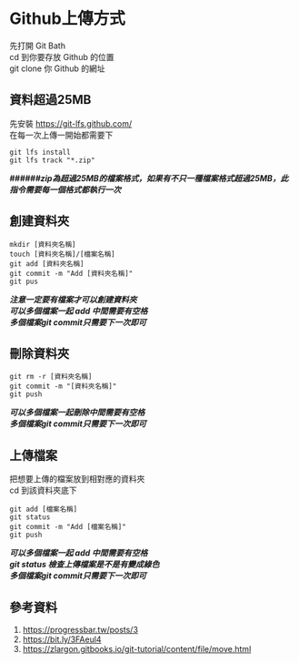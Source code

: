 # Github上傳方式
先打開 Git Bath  
cd 到你要存放 Github 的位置  
git clone 你 Github 的網址  

## 資料超過25MB
先安裝 <https://git-lfs.github.com/>  
在每一次上傳一開始都需要下  

```linux
git lfs install  
git lfs track "*.zip"
```
 **_######zip為超過25MB的檔案格式，如果有不只一種檔案格式超過25MB，此指令需要每一個格式都執行一次_** 

## 創建資料夾  
```linux
mkdir [資料夾名稱]  
touch [資料夾名稱]/[檔案名稱]    
git add [資料夾名稱]   
git commit -m "Add [資料夾名稱]"    
git pus
```
**_注意一定要有檔案才可以創建資料夾_**  
**_可以多個檔案一起 add 中間需要有空格_**   
**_多個檔案git commit只需要下一次即可_**  

## 刪除資料夾
```linux
git rm -r [資料夾名稱]  
git commit -m "[資料夾名稱]"   
git push
```
**_可以多個檔案一起刪除中間需要有空格_**  
**_多個檔案git commit只需要下一次即可_**

## 上傳檔案
把想要上傳的檔案放到相對應的資料夾  
cd 到該資料夾底下
```linux
git add [檔案名稱]    
git status    
git commit -m "Add [檔案名稱]"  
git push
```
**_可以多個檔案一起 add 中間需要有空格_**  
**_git status 檢查上傳檔案是不是有變成綠色_**  
**_多個檔案git commit只需要下一次即可_**  

## 參考資料
1. https://progressbar.tw/posts/3
2. https://bit.ly/3FAeul4
3. https://zlargon.gitbooks.io/git-tutorial/content/file/move.html  
